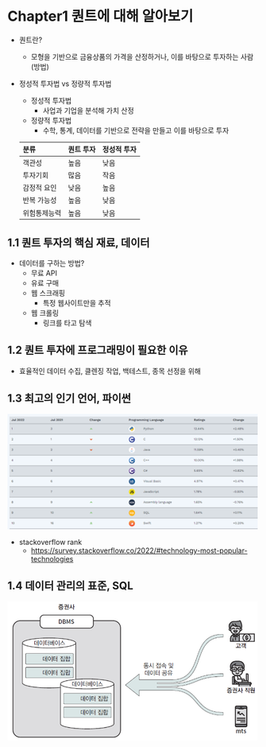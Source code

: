 # Chapter1 퀀트에 대해 알아보기
* 퀀트란?
  * 모형을 기반으로 금융상품의 가격을 산정하거나, 이를 바탕으로 투자하는 사람(방법)
* 정성적 투자법 vs 정량적 투자법
  * 정성적 투자법
    * 사업과 기업을 분석해 가치 산정
  * 정량적 투자법
    * 수학, 통계, 데이터를 기반으로 전략을 만들고 이를 바탕으로 투자

  | 분류 | 퀀트 투자 | 정성적 투자 | 
  | --- | --- | --- | 
  | 객관성 | 높음 | 낮음 | 
  | 투자기회 | 많음 | 작음 | 
  | 감정적 요인 | 낮음 | 높음 | 
  | 반복 가능성 | 높음 | 낮음 | 
  | 위험통제능력 | 높음 | 낮음 |
## 1.1 퀀트 투자의 핵심 재료, 데이터
* 데이터를 구하는 방법?
  * 무료 API
  * 유료 구매
  * 웹 스크래핑
    * 특정 웹사이트만을 추적
  * 웹 크롤링
    * 링크를 타고 탐색
## 1.2 퀀트 투자에 프로그래밍이 필요한 이유
* 효율적인 데이터 수집, 클렌징 작업, 백테스트, 종목 선정을 위해
## 1.3 최고의 인기 언어, 파이썬
![language](../image/quant_intro/tiobe.png) 
* stackoverflow rank
  * https://survey.stackoverflow.co/2022/#technology-most-popular-technologies
## 1.4 데이터 관리의 표준, SQL
![dbms](../image/quant_intro/dbms.png) 